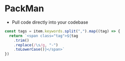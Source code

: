 # PackMan

- Pull code directly into your codebase

```js
const tags = item.keywords.split(",").map((tag) => {
  return `<span class="tag">${tag
    .trim()
    .replace(/\s/g, "-")
    .toLowerCase()}</span>`
})
```

